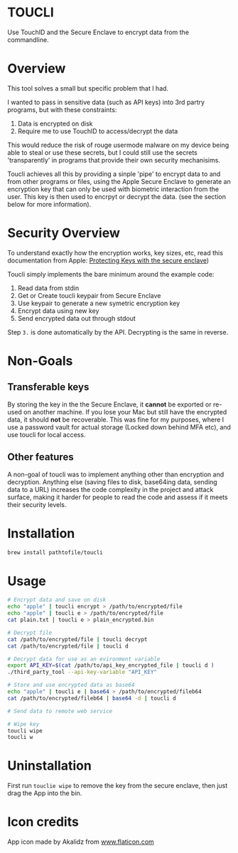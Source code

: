 # TOUCLI

Use TouchID and the Secure Enclave to encrypt data from the commandline.

# Overview
This tool solves a small but specific problem that I had.

I wanted to pass in sensitive data (such as API keys) into 3rd partry programs, but
with these constraints:
1. Data is encrypted on disk
2. Require me to use TouchID to access/decrypt the data

This would reduce the risk of rouge usermode malware on my device being able
to steal or use these secrets, but I could still use the secrets 'transparently' in
programs that provide their own security mechanisims.

Toucli achieves all this by providing a sinple 'pipe' to encrypt data to and from other
programs or files, using the Apple Secure Enclave to generate an encryption key that can only be used
with biometric interaction from the user. This key is then used to encrpyt or decrypt the data.
(see the section below for more information).

# Security Overview
To understand exactly how the encryption works, key sizes, etc, read this documentation from Apple: [Protecting Keys with the secure enclave](https://developer.apple.com/documentation/security/certificate_key_and_trust_services/keys/protecting_keys_with_the_secure_enclave
))

Toucli simply implements the bare minimum around the example code:
1. Read data from stdin
2. Get or Create toucli keypair from Secure Enclave
3. Use keypair to generate a new symetric encryption key
4. Encrypt data using new key
5. Send encrypted data out through stdout

Step `3.` is done automatically by the API. Decrypting is the same in reverse.

# Non-Goals
## Transferable keys
By storing the key in the the Secure Enclave, it **cannot** be exported or re-used
on another machine. If you lose your Mac but still have the encrypted data, it should
**not** be recoverable. This was fine for my purposes, where I use a password vault
for actual storage (Locked down behind MFA etc), and use toucli for local access.


## Other features
A non-goal of toucli was to implement anything other than encryption and decryption.
Anything else (saving files to disk, base64ing data, sending data to a URL) increases
the code complexity in the project and attack surface,
making it harder for people to read the code and assess if it meets their security levels.

# Installation
```bash
brew install pathtofile/toucli
```

# Usage
```bash
# Encrypt data and save on disk
echo "apple" | toucli encrypt > /path/to/encrypted/file
echo "apple" | toucli e > /path/to/encrypted/file
cat plain.txt | toucli e > plain_encrypted.bin

# Decrypt file
cat /path/to/encrypted/file | toucli decrypt
cat /path/to/encrypted/file | toucli d

# Decrypt data for use as an evironment variable
export API_KEY=$(cat /path/to/api_key_encrypted_file | toucli d )
./third_party_tool --api-key-variable "API_KEY"

# Store and use encrypted data as base64
echo "apple" | toucli e | base64 > /path/to/encrypted/fileb64
cat /path/to/encrypted/fileb64 | base64 -d | toucli d

# Send data to remote web service

# Wipe key
toucli wipe
toucli w
```

# Uninstallation
First run `touclie wipe` to remove the key from the secure enclave,
then just drag the App into the bin.

# Icon credits
App icon made by Akalidz from www.flaticon.com
